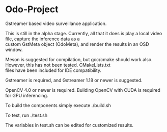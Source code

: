 # Odo-Project
Gstreamer based video surveillance application.

This is still in the alpha stage. Currently, all that it does is play a local video file, capture the inference data as a\
custom GstMeta object (OdoMeta), and render the results in an OSD window.

Meson is suggested for compilation, but gcc/cmake should work also. However, this has not been tested. CMakeLists.txt\
files have been included for IDE compatibility.

Gstreamer is required, and Gstreamer 1.18 or newer is suggested.

OpenCV 4.0 or newer is required. Building OpenCV with CUDA is required for GPU inferencing.

To build the components simply execute ./build.sh

To test, run ./test.sh

The variables in test.sh can be edited for customized results.
